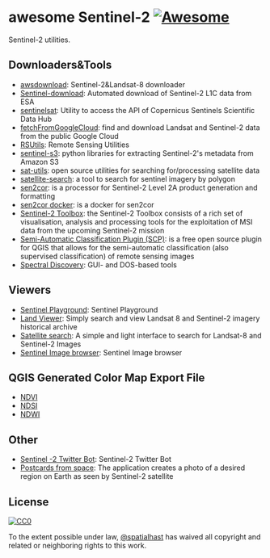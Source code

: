 # awesome Sentinel-2 [![Awesome](https://cdn.rawgit.com/sindresorhus/awesome/d7305f38d29fed78fa85652e3a63e154dd8e8829/media/badge.svg)](https://github.com/sindresorhus/awesome)

Sentinel-2 utilities.

## Downloaders&Tools

- [awsdownload](https://github.com/kraftek/awsdownload): Sentinel-2&Landsat-8 downloader
- [Sentinel-download](https://github.com/olivierhagolle/Sentinel-download): Automated download of Sentinel-2 L1C data from ESA
- [sentinelsat](https://github.com/ibamacsr/sentinelsat): Utility to access the API of Copernicus Sentinels Scientific Data Hub
- [fetchFromGoogleCloud](https://github.com/vascobnunes/fetchLandsatSentinelFromGoogleCloud): find and download Landsat and Sentinel-2 data from the public Google Cloud
- [RSUtils](https://github.com/IgorGarkusha/RSUtils): Remote Sensing Utilities
- [sentinel-s3](https://github.com/developmentseed/sentinel-s3): python libraries for extracting Sentinel-2's metadata from Amazon S3
- [sat-utils](https://github.com/sat-utils): open source utilities for searching for/processing satellite data
- [satellite-search](https://github.com/barnabygordon/satellite-search): a tool to search for sentinel imagery by polygon
- [sen2cor](http://step.esa.int/main/third-party-plugins-2/sen2cor/): is a processor for Sentinel-2 Level 2A product generation and formatting
- [sen2cor docker](https://github.com/lvhengani/sen2cor_docker): is a docker for sen2cor
- [Sentinel-2 Toolbox](https://sentinel.esa.int/web/sentinel/toolboxes/sentinel-2): the Sentinel-2 Toolbox consists of a rich set of visualisation, analysis and processing tools for the exploitation of MSI data from the upcoming Sentinel-2 mission
- [Semi-Automatic Classification Plugin (SCP)](https://fromgistors.blogspot.com/p/semi-automatic-classification-plugin.html): is a free open source plugin for QGIS that allows for the semi-automatic classification (also supervised classification) of remote sensing images
- [Spectral Discovery](http://www.geosage.com/highview/download.html): GUI- and DOS-based tools

## Viewers

- [Sentinel Playground](http://apps.sentinel-hub.com/sentinel-playground): Sentinel Playground
- [Land Viewer](https://lv.eosda.com/): Simply search and view Landsat 8 and Sentinel-2 imagery historical archive
- [Satellite search](https://remotepixel.ca/projects/satellitesearch.html): A simple and light interface to search for Landsat-8 and Sentinel-2 Images
- [Sentinel Image browser](http://sentinel-pds.s3-website.eu-central-1.amazonaws.com/browser.html): Sentinel Image browser

## QGIS Generated Color Map Export File
- [NDVI](https://github.com/spatialhast/awesome-sentinel-2/blob/master/color/ndvi.txt)
- [NDSI](https://github.com/spatialhast/awesome-sentinel-2/blob/master/color/ndsi.txt)
- [NDWI](https://github.com/spatialhast/awesome-sentinel-2/blob/master/color/ndwi.txt)

## Other

- [Sentinel -2 Twitter Bot](https://twitter.com/sentinel2bot): Sentinel-2 Twitter Bot
- [Postcards from space](http://www.sentinel-hub.com/apps/postcards): The application creates a photo of a desired region on Earth as seen by Sentinel-2 satellite

## License

[![CC0](http://mirrors.creativecommons.org/presskit/buttons/88x31/svg/cc-zero.svg)](https://creativecommons.org/publicdomain/zero/1.0/)

To the extent possible under law, [@spatialhast](https://github.com/spatialhast) has waived all copyright and related or neighboring rights to this work.

